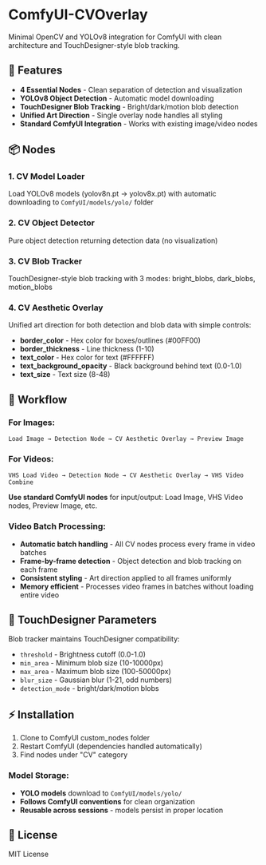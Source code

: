 # ComfyUI-CVOverlay

Minimal OpenCV and YOLOv8 integration for ComfyUI with clean architecture and TouchDesigner-style blob tracking.

## 🎯 Features

- **4 Essential Nodes** - Clean separation of detection and visualization
- **YOLOv8 Object Detection** - Automatic model downloading  
- **TouchDesigner Blob Tracking** - Bright/dark/motion blob detection
- **Unified Art Direction** - Single overlay node handles all styling
- **Standard ComfyUI Integration** - Works with existing image/video nodes

## 📦 Nodes

### 1. CV Model Loader
Load YOLOv8 models (yolov8n.pt → yolov8x.pt) with automatic downloading to `ComfyUI/models/yolo/` folder

### 2. CV Object Detector  
Pure object detection returning detection data (no visualization)

### 3. CV Blob Tracker
TouchDesigner-style blob tracking with 3 modes: bright_blobs, dark_blobs, motion_blobs

### 4. CV Aesthetic Overlay
Unified art direction for both detection and blob data with simple controls:
- **border_color** - Hex color for boxes/outlines (#00FF00)
- **border_thickness** - Line thickness (1-10)
- **text_color** - Hex color for text (#FFFFFF)
- **text_background_opacity** - Black background behind text (0.0-1.0)
- **text_size** - Text size (8-48)

## 🔄 Workflow

### **For Images:**
```
Load Image → Detection Node → CV Aesthetic Overlay → Preview Image
```

### **For Videos:**
```
VHS Load Video → Detection Node → CV Aesthetic Overlay → VHS Video Combine
```

**Use standard ComfyUI nodes** for input/output: Load Image, VHS Video nodes, Preview Image, etc.

### **Video Batch Processing:**
- **Automatic batch handling** - All CV nodes process every frame in video batches
- **Frame-by-frame detection** - Object detection and blob tracking on each frame
- **Consistent styling** - Art direction applied to all frames uniformly
- **Memory efficient** - Processes video frames in batches without loading entire video

## 🔧 TouchDesigner Parameters

Blob tracker maintains TouchDesigner compatibility:
- `threshold` - Brightness cutoff (0.0-1.0)
- `min_area` - Minimum blob size (10-10000px) 
- `max_area` - Maximum blob size (100-50000px)
- `blur_size` - Gaussian blur (1-21, odd numbers)
- `detection_mode` - bright/dark/motion blobs

## ⚡ Installation

1. Clone to ComfyUI custom_nodes folder
2. Restart ComfyUI (dependencies handled automatically)
3. Find nodes under "CV" category

### **Model Storage:**
- **YOLO models** download to `ComfyUI/models/yolo/`
- **Follows ComfyUI conventions** for clean organization
- **Reusable across sessions** - models persist in proper location

## 📄 License

MIT License
